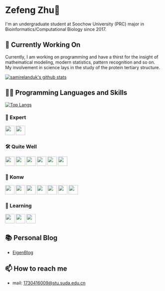 # Zefeng Zhu👋

I'm an undergraduate student at Soochow University (PRC) major in Bioinformatics/Computational Biology since 2017.

## 🔭 Currently Working On

Currently, I am working on programming and have a thirst for the insight of mathematical modeling, modern statistics, pattern recognition and so on. My involvement in science lays in the study of the protein tertiary structure.

[![samirelanduk's github stats](https://github-readme-stats.vercel.app/api?username=naturegeorge&count_private=true&show_icons=true)](https://github.com/anuraghazra/github-readme-stats)

## 👨‍💻 Programming Languages and Skills

[![Top Langs](https://github-readme-stats.vercel.app/api/top-langs/?username=naturegeorge&hide=html,javascript)](https://github.com/anuraghazra/github-readme-stats)

### 🎯 Expert

<code><img src="https://cdn.jsdelivr.net/npm/programming-languages-logos/src/python/python.png" height="30"></code>
<code><img src="https://cdn.jsdelivr.net/npm/programming-languages-logos/src/java/java.png" height="30"></code>

### 🛠 Quite Well

<code><img src="https://cdn.jsdelivr.net/npm/programming-languages-logos/src/r/r.png" height="30"></code>
<code><img src="https://cdn.perl.org/perlweb/images/icons/header_camel.png" height="30"></code>
<code><img height="30" src="https://seeklogo.com/images/M/matlab-logo-AE6C96A5DD-seeklogo.com.png"></code>
<code><img height="30" src="https://upload.wikimedia.org/wikipedia/commons/thumb/e/eb/WolframCorporateLogo.svg/330px-WolframCorporateLogo.svg.png"></code>
<code><img height="30" src="https://upload.wikimedia.org/wikipedia/en/thumb/1/17/Wolfram_Language_Logo_2016.svg/1200px-Wolfram_Language_Logo_2016.svg.png"></code>
<code><img height="30" src="https://image.flaticon.com/icons/svg/603/603201.svg"></code>


### 🛒 Konw

<code><img src="https://cdn.jsdelivr.net/npm/programming-languages-logos/src/c/c.png" height="30"></code>
<code><img src="https://cdn.jsdelivr.net/npm/programming-languages-logos/src/cpp/cpp.png" height="30"></code>
<code><img src="https://cdn.jsdelivr.net/npm/programming-languages-logos/src/ruby/ruby.png" height="30"></code>
<code><img src="https://cdn.jsdelivr.net/npm/programming-languages-logos/src/javascript/javascript.png" height="30"></code>
<code><img src="https://cdn.jsdelivr.net/npm/programming-languages-logos/src/typescript/typescript.png" height="30"></code>
<code><img src="https://cdn.jsdelivr.net/npm/programming-languages-logos/src/html/html.png" height="30"></code>
<code><img src="https://cdn.jsdelivr.net/npm/programming-languages-logos/src/php/php.png" height="30"></code>

### 🌱 Learning

<code><img height="30" src="https://dist.neo4j.com/wp-content/uploads/neo4j_logo-325x150.png"></code>
<code><img height="30" src="https://upload.wikimedia.org/wikipedia/commons/thumb/f/f3/Apache_Spark_logo.svg/1200px-Apache_Spark_logo.svg.png"></code>
<code><img height="30" src="https://graphql.org/img/logo.svg"></code>

## 📚 Personal Blog

* [EigenBlog](https://naturegeorge.github.io/eigenblog/)

## 📫 How to reach me

* mail: 1730416009@stu.suda.edu.cn


